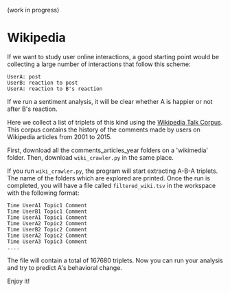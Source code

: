 (work in progress)

# Wikipedia

If we want to study user online interactions, a good starting point would be collecting a large number of interactions that follow this scheme:

    UserA: post
    UserB: reaction to post
    UserA: reaction to B's reaction

If we run a sentiment analysis, it will be clear whether A is happier or not after B's reaction. 

Here we collect a list of triplets of this kind using the [Wikipedia Talk Corpus](https://figshare.com/articles/Wikipedia_Talk_Corpus/4264973). This corpus contains the history of the comments made by users on Wikipedia articles from 2001 to 2015. 

First, download all the comments_articles_year folders on a 'wikimedia' folder. Then, download ```wiki_crawler.py``` in the same place.

If you run ```wiki_crawler.py```, the program will start extracting A-B-A triplets. The name of the folders which are explored are printed. Once the run is completed, you will have a file called ```filtered_wiki.tsv``` in the workspace with the following format:

    Time UserA1 Topic1 Comment
    Time UserB1 Topic1 Comment
    Time UserA1 Topic1 Comment
    Time UserA2 Topic2 Comment
    Time UserB2 Topic2 Comment
    Time UserA2 Topic2 Comment
    Time UserA3 Topic3 Comment
    ....
  
The file will contain a total of 167680 triplets. Now you can run your analysis and try to predict A's behavioral change.

Enjoy it!



  
  

